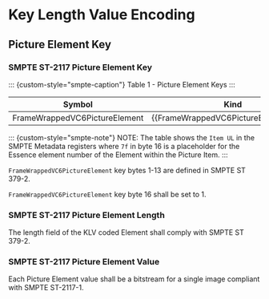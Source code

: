# Key Length Value Encoding

## Picture Element Key

### SMPTE ST-2117 Picture Element Key

::: {custom-style="smpte-caption"}
Table 1 - Picture Element Keys
:::

| Symbol                        | Kind                                   | Item UL
|-------------------------------|----------------------------------------|---------------------------------------------------
| FrameWrappedVC6PictureElement | {{FrameWrappedVC6PictureElement.Kind}} | {{FrameWrappedVC6PictureElement.UL}}

::: {custom-style="smpte-note"}
NOTE: The table shows the `Item UL` in the SMPTE Metadata registers where `7f` in byte 16
is a placeholder for the Essence element number of the Element within the Picture Item.
:::

`FrameWrappedVC6PictureElement` key bytes 1-13 are defined in SMPTE ST 379-2.

`FrameWrappedVC6PictureElement` key byte 16 shall be set to 1.

### SMPTE ST-2117 Picture Element Length

The length field of the KLV coded Element shall comply with SMPTE ST 379-2.

### SMPTE ST-2117 Picture Element Value

Each Picture Element value shall be a bitstream for a single image compliant with SMPTE ST-2117-1.
